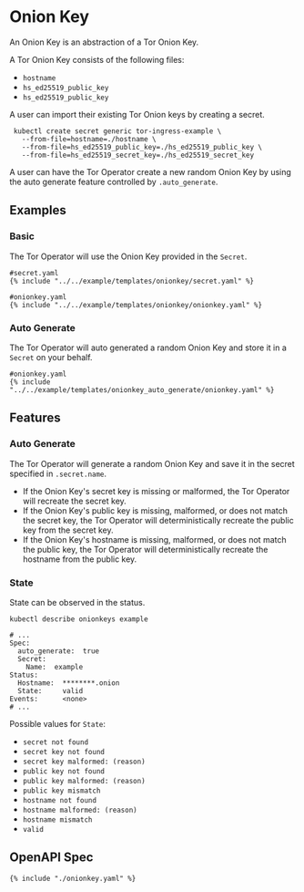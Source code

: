 # Onion Key

An Onion Key is an abstraction of a Tor Onion Key.

A Tor Onion Key consists of the following files:

- `hostname`
- `hs_ed25519_public_key`
- `hs_ed25519_public_key`

A user can import their existing Tor Onion keys by creating a secret.

```
 kubectl create secret generic tor-ingress-example \
   --from-file=hostname=./hostname \
   --from-file=hs_ed25519_public_key=./hs_ed25519_public_key \
   --from-file=hs_ed25519_secret_key=./hs_ed25519_secret_key
```

A user can have the Tor Operator create a new random Onion Key by using the
auto generate feature controlled by `.auto_generate`.

## Examples

### Basic

The Tor Operator will use the Onion Key provided in the `Secret`.

```
#secret.yaml
{% include "../../example/templates/onionkey/secret.yaml" %}
```

```
#onionkey.yaml
{% include "../../example/templates/onionkey/onionkey.yaml" %}
```

### Auto Generate

The Tor Operator will auto generated a random Onion Key and store it in a `Secret` on your behalf.

```
#onionkey.yaml
{% include "../../example/templates/onionkey_auto_generate/onionkey.yaml" %}
```

## Features

### Auto Generate

The Tor Operator will generate a random Onion Key and save it in the
secret specified in `.secret.name`.

- If the Onion Key's secret key is missing or malformed, the Tor Operator
  will recreate the secret key.
- If the Onion Key's public key is missing, malformed, or does not match
  the secret key, the Tor Operator will deterministically recreate the
  public key from the secret key.
- If the Onion Key's hostname is missing, malformed, or does not match
  the public key, the Tor Operator will deterministically recreate the
  hostname from the public key.

### State

State can be observed in the status.

```
kubectl describe onionkeys example
```

```
# ...
Spec:
  auto_generate:  true
  Secret:
    Name:  example
Status:
  Hostname:  ********.onion
  State:     valid
Events:      <none>
# ...
```

Possible values for `State`:

- `secret not found`
- `secret key not found`
- `secret key malformed: (reason)`
- `public key not found`
- `public key malformed: (reason)`
- `public key mismatch`
- `hostname not found`
- `hostname malformed: (reason)`
- `hostname mismatch`
- `valid`

## OpenAPI Spec

```
{% include "./onionkey.yaml" %}
```
